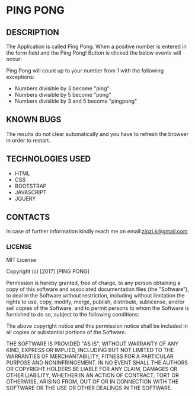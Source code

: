# PING PONG

## DESCRIPTION

The Application is called Ping Pong.
When a positive number is entered in the form field and the Ping Pong! Button is clicked the below events will occur:

Ping Pong will count up to your number from 1 with the following exceptions:

* Numbers divisible by 3 become "ping"
* Numbers divisible by 5 become "pong"
* Numbers divisible by 3 and 5 become "pingpong"


## KNOWN BUGS

The results do not clear automatically and you have to refresh the browser in order to restart.

## TECHNOLOGIES USED

* HTML
* CSS
* BOOTSTRAP
* JAVASCRIPT
* JQUERY

## CONTACTS

In case of further information kindly reach me on email:zinzi.k@gmail.com

### LICENSE

MIT License

Copyright (c) [2017] [PING PONG]

Permission is hereby granted, free of charge, to any person obtaining a copy
of this software and associated documentation files (the "Software"), to deal
in the Software without restriction, including without limitation the rights
to use, copy, modify, merge, publish, distribute, sublicense, and/or sell
copies of the Software, and to permit persons to whom the Software is
furnished to do so, subject to the following conditions:

The above copyright notice and this permission notice shall be included in all
copies or substantial portions of the Software.

THE SOFTWARE IS PROVIDED "AS IS", WITHOUT WARRANTY OF ANY KIND, EXPRESS OR
IMPLIED, INCLUDING BUT NOT LIMITED TO THE WARRANTIES OF MERCHANTABILITY,
FITNESS FOR A PARTICULAR PURPOSE AND NONINFRINGEMENT. IN NO EVENT SHALL THE
AUTHORS OR COPYRIGHT HOLDERS BE LIABLE FOR ANY CLAIM, DAMAGES OR OTHER
LIABILITY, WHETHER IN AN ACTION OF CONTRACT, TORT OR OTHERWISE, ARISING FROM,
OUT OF OR IN CONNECTION WITH THE SOFTWARE OR THE USE OR OTHER DEALINGS IN THE
SOFTWARE.
